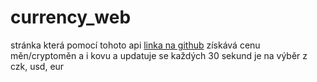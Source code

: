 # currency_web
stránka která pomocí tohoto api [linka na github](https://github.com/fawazahmed0/exchange-api) získává cenu měn/cryptoměn a i kovu a updatuje se každých 30 sekund
  je na výběr z czk, usd, eur
